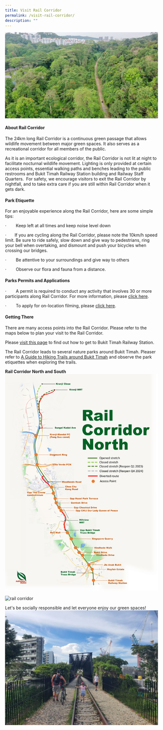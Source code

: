 ```yaml
---
title: Visit Rail Corridor
permalink: /visit-rail-corridor/
description: ""
---
```

![rail corridor sg](/images/RC%20Central/Central%20overview_IMG-20210323-WA0022.jpg)

#### **About Rail Corridor**

The 24km long Rail Corridor is a continuous green passage that allows wildlife movement between major green spaces. It also serves as a recreational corridor for all members of the public.

As it is an important ecological corridor, the Rail Corridor is not lit at night to facilitate nocturnal wildlife movement. Lighting is only provided at certain access points, essential walking paths and benches leading to the public restrooms and Bukit Timah Railway Station building and Railway Staff Quarters.  For safety, we encourage visitors to exit the Rail Corridor by nightfall, and to take extra care if you are still within Rail Corridor when it gets dark.

#### **Park Etiquette**
For an enjoyable experience along the Rail Corridor, here are some simple tips:

·        Keep left at all times and keep noise level down

·       If you are cycling along the Rail Corridor, please note the 10km/h speed limit. Be sure to ride safely, slow down and give way to pedestrians, ring your bell when overtaking, and dismount and push your bicycles when crossing our bridges.

·        Be attentive to your surroundings and give way to others

·        Observe our flora and fauna from a distance. 



#### **Parks Permits and Applications**

·        A permit is required to conduct any activity that involves 30 or more participants along Rail Corridor. For more information, please [click here](https://www.nparks.gov.sg/services/parks-permits-and-applications).

·        To apply for on-location filming, please [click here](https://www.nparks.gov.sg/services/parks-permits-and-applications).


#### **Getting There**
 
There are many access points into the Rail Corridor. Please refer to the maps below to plan your visit to the Rail Corridor.

Please [visit this page](/bukit-timah-railway-station/) to find out how to get to Bukit Timah Railway Station. 

The Rail Corridor leads to several nature parks around Bukit Timah. Pleaser refer to [A Guide to Hiking Trails around Bukit Timah](https://go.gov.sg/trailsguidebt) and observe the park etiquettes when exploring the trails.

**Rail Corridor North and South**
![rail corridor](/images/RC%20North/Rail%20Corridor%20North%20Map_Jan2023.jpg)

![rail corridor](/images/RC%20South/Rail%20Corridor%20South%20Map_Jan2023.jpg)

Let's be socially responsible and let everyone enjoy our green spaces!
![](/images/Rail%20Corridor_pls%20dismount.png)